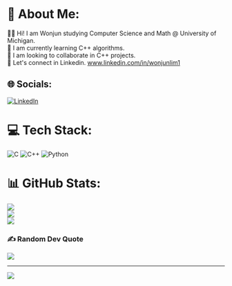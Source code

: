 # 💫 About Me:
💁‍♂️ Hi! I am Wonjun studying Computer Science and Math @ University of Michigan.<br>🍃 I am currently learning C++ algorithms.<br>🤼 I am looking to collaborate in C++ projects.<br>🔗 Let's connect in Linkedin. www.linkedin.com/in/wonjunlim1


## 🌐 Socials:
[![LinkedIn](https://img.shields.io/badge/LinkedIn-%230077B5.svg?logo=linkedin&logoColor=white)](https://linkedin.com/in/wonjunlim1) 

# 💻 Tech Stack:
![C](https://img.shields.io/badge/c-%2300599C.svg?style=for-the-badge&logo=c&logoColor=white) ![C++](https://img.shields.io/badge/c++-%2300599C.svg?style=for-the-badge&logo=c%2B%2B&logoColor=white) ![Python](https://img.shields.io/badge/python-3670A0?style=for-the-badge&logo=python&logoColor=ffdd54)
# 📊 GitHub Stats:
![](https://github-readme-stats.vercel.app/api?username=wonjunlim1&theme=default&hide_border=false&include_all_commits=false&count_private=false)<br/>
![](https://github-readme-streak-stats.herokuapp.com/?user=wonjunlim1&theme=default&hide_border=false)<br/>
![](https://github-readme-stats.vercel.app/api/top-langs/?username=wonjunlim1&theme=default&hide_border=false&include_all_commits=false&count_private=false&layout=compact)

### ✍️ Random Dev Quote
![](https://quotes-github-readme.vercel.app/api?type=horizontal&theme=radical)

---
[![](https://visitcount.itsvg.in/api?id=wonjunlim1&icon=0&color=0)](https://visitcount.itsvg.in)

<!-- Proudly created with GPRM ( https://gprm.itsvg.in ) -->